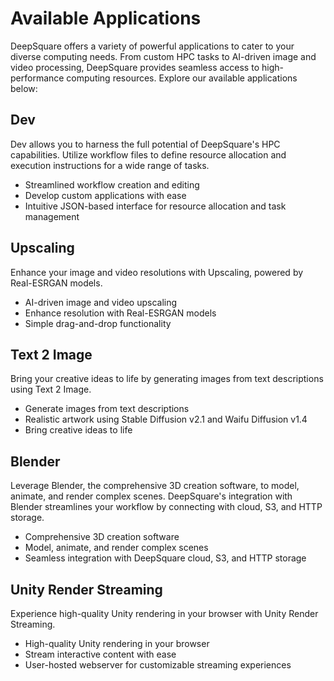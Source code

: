 # Available Applications

DeepSquare offers a variety of powerful applications to cater to your diverse computing needs. From custom HPC tasks to AI-driven image and video processing, DeepSquare provides seamless access to high-performance computing resources. Explore our available applications below:

## Dev

Dev allows you to harness the full potential of DeepSquare's HPC capabilities. Utilize workflow files to define resource allocation and execution instructions for a wide range of tasks.

- Streamlined workflow creation and editing
- Develop custom applications with ease
- Intuitive JSON-based interface for resource allocation and task management

## Upscaling

Enhance your image and video resolutions with Upscaling, powered by Real-ESRGAN models.

- AI-driven image and video upscaling
- Enhance resolution with Real-ESRGAN models
- Simple drag-and-drop functionality

## Text 2 Image

Bring your creative ideas to life by generating images from text descriptions using Text 2 Image.

- Generate images from text descriptions
- Realistic artwork using Stable Diffusion v2.1 and Waifu Diffusion v1.4
- Bring creative ideas to life

## Blender

Leverage Blender, the comprehensive 3D creation software, to model, animate, and render complex scenes. DeepSquare's integration with Blender streamlines your workflow by connecting with cloud, S3, and HTTP storage.

- Comprehensive 3D creation software
- Model, animate, and render complex scenes
- Seamless integration with DeepSquare cloud, S3, and HTTP storage

## Unity Render Streaming

Experience high-quality Unity rendering in your browser with Unity Render Streaming.

- High-quality Unity rendering in your browser
- Stream interactive content with ease
- User-hosted webserver for customizable streaming experiences
